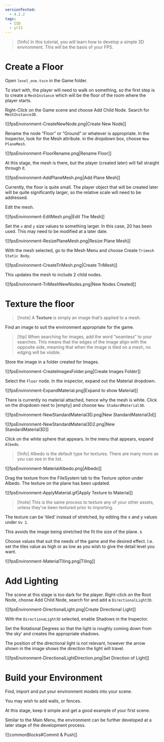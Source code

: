 ```yaml
---
versionTested:
  - 4.2.2
tags:
  - ISD
  - yr11
---
```


> [!info] In this tutorial, you will learn how to develop a simple 3D environment. This will be the basis of your FPS.
# Create a Floor

Open `level_one.tscn` in the Game folder.

To start with, the player will need to walk on something, so the first step is to create a `MeshInstance` which will be the floor of the room where the player starts.

Right-Click on the Game scene and choose Add Child Node. Search for `MeshInstance3D.`

![[fpsEnvironment-CreateNewNode.png|Create New Node]]

Rename the node “Floor” or “Ground” or whatever is appropriate. In the Inspector, look for the Mesh attribute. in the dropdown box, choose `New PlaneMesh`.

![[fpsEnvironment-FloorRename.png|Rename Floor]]


At this stage, the mesh is there, but the player (created later) will fall straight through it.

![[fpsEnvironment-AddPlaneMesh.png|Add Plane Mesh]]

Currently, the floor is quite small. The player object that will be created later will be quite significantly larger, so the relative scale will need to be addressed.

Edit the mesh.

![[fpsEnvironment-EditMesh.png|Edit The Mesh]]

Set the `x` and `y` size values to something larger. In this case, 20 has been used. This may need to be modified at a later date.

![[fpsEnvironment-ResizePlaneMesh.png|Resize Plane Mesh]]

With the mesh selected, go to the Mesh Menu and choose Create `Trimesh Static Body`.

![[fpsEnvironment-CreateTriMesh.png|Create TriMesh]]

This updates the mesh to include 2 child nodes.

![[fpsEnvironment-TriMeshNewNodes.png|New Nodes Created]]

 <include from="reusableContent.topic" element-id="commitPush"/>

# Texture the floor


> [!note] A **Texture** is simply an image that’s applied to a mesh.

Find an image to suit the environment appropriate for the game. 

> [!tip] When searching for images, add the word “seamless” to your searches. This means that the edges of the image align with the opposite side, meaning that when the image is tiled on a mesh, no edging will be visible.

Store the image in a folder created for Images.

![[fpsEnvironment-CreateImagesFolder.png|Create Images Folder]]

Select the `Floor` node. In the inspector, expand out the Material dropdown.

![[fpsEnvironment-ExpandMaterial.png|Expand to show Material]]

There is currently no material attached, hence why the mesh is white. Click on the dropdown next to [empty] and choose `New StadardMaterial3D`.

![[fpsEnvironment-NewStandardMaterial3D.png|New StandardMaterial3d]]

![[fpsEnvironment-NewStandardMaterial3D2.png|New StandardMaterial3D]]

Click on the white sphere that appears. In the menu that appears, expand `Albedo`. 


> [!info] Albedo is the default type for textures. There are many more as you can see in the list.


![[fpsEnvironment-MaterialAlbedo.png|Albedo]]

Drag the texture from the FileSystem tab to the Texture option under Albedo. The texture on the plane has been updated.

![[fpsEnvironment-ApplyMaterial.gif|Apply Texture to Material]]

> [!note] This is the same process to texture any of your other assets, unless they’ve been textured prior to importing.

The texture can be ‘tiled’ instead of stretched, by editing the x and y values under `Uv 1`. 

This avoids the image being stretched the fit the size of the plane. s

Choose values that suit the needs of the game and the desired effect. I.e. set the tiles value as high or as low as you wish to give the detail level you want.

![[fpsEnvironment-MaterialTiling.png|Tiling]]

# Add Lighting

The scene at this stage is too dark for the player. Right-click on the Root Node, choose Add Child Node, search for and add a `DirectionalLight3D`.

![[fpsEnvironment-DirectionalLight.png|Create Directional Light]]

With the `DirectionaLight3D` selected, enable Shadows in the Inspector.

Set the Rotational Degrees so that the light is roughly coming down from ‘the sky’ and creates the appropriate shadows.

The position of the directional light is not relevant, however the arrow shown in the image shows the direction the light will travel. 

![[fpsEnvironment-DirectionalLightDirection.png|Set Direction of Light]]

# Build your Environment

Find, import and put your environment models into your scene.

You may wish to add walls, or fences. 

At this stage, keep it simple and get a good example of your first scene. 

Similar to the Main Menu, the environment can be further developed at a later stage of the development process.

![[commonBlocks#Commit & Push]]